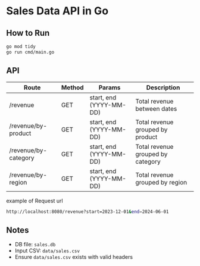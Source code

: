 # Sales Data API in Go

## How to Run
```bash
go mod tidy
go run cmd/main.go
```

## API
| Route | Method | Params | Description |
|-------|--------|--------|-------------|
| /revenue | GET | start, end (YYYY-MM-DD) | Total revenue between dates |
| /revenue/by-product | GET | start, end (YYYY-MM-DD) | Total revenue grouped by product |
| /revenue/by-category | GET | start, end (YYYY-MM-DD) | Total revenue grouped by category |
| /revenue/by-region | GET | start, end (YYYY-MM-DD) | Total revenue grouped by region |

example of Request url
```bash
http://localhost:8080/revenue?start=2023-12-01&end=2024-06-01
```


## Notes
- DB file: `sales.db`
- Input CSV: `data/sales.csv`
- Ensure `data/sales.csv` exists with valid headers
